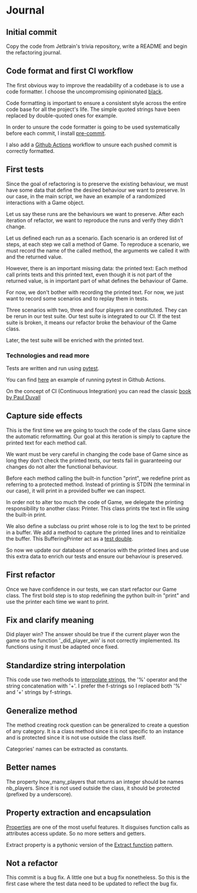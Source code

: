 # Journal

## Initial commit
Copy the code from Jetbrain's trivia repository, write a README and begin the refactoring journal.

## Code format and first CI workflow
The first obvious way to improve the readability of a codebase is to use a code formatter.
I choose the uncompromising opinionated [black](https://github.com/psf/black).

Code formatting is important to ensure a consistent style across the entire code base for all the project's life.
The simple quoted strings have been replaced by double-quoted ones for example.

In order to unsure the code formatter is going to be used systematically before each commit,
I install [pre-commit](https://pre-commit.com/).

I also add a [Github Actions](https://docs.github.com/en/actions)
workflow to unsure each pushed commit is correctly formatted.
## First tests
Since the goal of refactoring is to preserve the existing behaviour,
we must have some data that define the desired behaviour we want to preserve. In our case, in the main
script, we have an example of a randomized interactions with a Game object.

Let us say these runs are the behaviours we want to preserve.
After each iteration of refactor, we want to reproduce the runs and verify they didn't change.

Let us defined each run as a scenario. Each scenario is an ordered list of steps,
at each step we call a method of Game. To reproduce a scenario, we must record the name of the called method,
the arguments we called it with and the returned value.

However, there is an important missing data: the printed text: Each method call prints texts and this
printed text, even though it is not part of the returned value, is in important part of what defines the behaviour of Game.

For now, we don't bother with recording the printed text. For now, we just want to record some scenarios and to replay
them in tests.

Three scenarios with two, three and four players are constituted. They can be rerun in our test suite.
Our test suite is integrated to our CI. If the test suite is broken, it means our refactor broke the behaviour of the Game class.

Later, the test suite will be enriched with the printed text.
### Technologies and read more
Tests are written and run using [pytest](https://docs.pytest.org/).

You can find [here](https://docs.pytest.org/) an example of running pytest in Github Actions.

On the concept of CI (Continuous Integration) you can read the classic [book by Paul Duvall](https://www.amazon.fr/Continuous-Integration-Improving-Software-Reducing/dp/0321336380)

## Capture side effects
This is the first time we are going to touch the code of the class Game since the automatic reformatting.
Our goal at this iteration is simply to capture the printed text for each method call.

We want must be very careful in changing the code base of Game since as long they don't check the printed texts, our tests fail in guaranteeing our changes do not alter the functional behaviour.

Before each method calling the built-in function "print", we redefine print as referring to a protected method. Instead of printing is STDIN (the terminal in our case), it will print in a provided buffer we can inspect.

In order not to alter too much the code of Game, we delegate the printing responsibility to another class: Printer. This class prints the text in file using the built-in print.

We also define a subclass ou print whose role
is to log the text to be printed in a buffer. We add a method to capture the printed lines and to reinitialize the buffer.
This BufferingPrinter act as a [test double](https://martinfowler.com/bliki/TestDouble.html).

So now we update our database of scenarios with the printed lines and use this extra data to enrich our tests and ensure our behaviour is preserved.

## First refactor
Once we have confidence in our tests, we can start refactor our Game class. The first bold step is to stop redefining the python built-in "print"
and use the printer each time we want to print.

## Fix and clarify meaning
Did player win? The answer should be true if the current player won the game so the function '_did_player_win' is not correctly implemented. Its functions using it must be adapted once fixed.

## Standardize string interpolation
This code use two methods to [interpolate strings](https://en.wikipedia.org/wiki/String_interpolation), the '%' operator and the string concatenation with '+'. I prefer the f-strings so I replaced
both '%' and '+' strings by f-strings.

## Generalize method
The method creating rock question can be generalized to create a question of any category. It is a class method since it is not specific to an instance and is protected since it is not use outside the
class itself.

Categories' names can be extracted as constants.

## Better names
The property how_many_players that returns an integer should be names nb_players. Since it is not used outside the class, it should be protected (prefixed by a underscore).

## Property extraction and encapsulation
[Properties](https://realpython.com/python-property/) are one of the most useful features. It disguises function calls as attributes access update. So no more setters and getters.

Extract property is a pythonic version of the [Extract function](https://refactoring.com/catalog/extractFunction.html) pattern.

## Not a refactor
This commit is a bug fix. A little one but a bug fix nonetheless. So this is the first case where the test data
need to be updated to reflect the bug fix.
